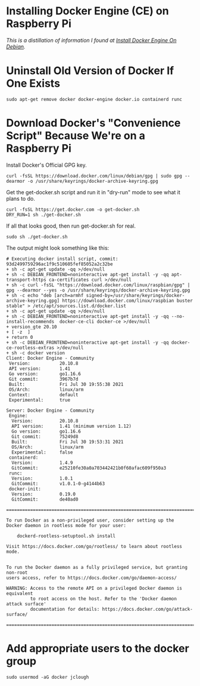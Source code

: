# Installing Docker Engine (CE) on Raspberry Pi

*This is a distillation of information I found at [Install Docker Engine On Debian](https://docs.docker.com/engine/install/debian/).*

# Uninstall Old Version of Docker If One Exists

```shell
sudo apt-get remove docker docker-engine docker.io containerd runc
```

# Download Docker's "Convenience Script" Because We're on a Raspberry Pi

Install Docker's Official GPG key.

```shell
curl -fsSL https://download.docker.com/linux/debian/gpg | sudo gpg --dearmor -o /usr/share/keyrings/docker-archive-keyring.gpg
```

Get the get-docker.sh script and run it in "dry-run" mode to see what it plans to do.

```shell
curl -fsSL https://get.docker.com -o get-docker.sh
DRY_RUN=1 sh ./get-docker.sh
```

If all that looks good, then run get-docker.sh for real.

```shell
sudo sh ./get-docker.sh
```

The output might look something like this:

```shell
# Executing docker install script, commit: 93d2499759296ac1f9c510605fef85052a2c32be
+ sh -c apt-get update -qq >/dev/null
+ sh -c DEBIAN_FRONTEND=noninteractive apt-get install -y -qq apt-transport-https ca-certificates curl >/dev/null
+ sh -c curl -fsSL "https://download.docker.com/linux/raspbian/gpg" | gpg --dearmor --yes -o /usr/share/keyrings/docker-archive-keyring.gpg
+ sh -c echo "deb [arch=armhf signed-by=/usr/share/keyrings/docker-archive-keyring.gpg] https://download.docker.com/linux/raspbian buster stable" > /etc/apt/sources.list.d/docker.list
+ sh -c apt-get update -qq >/dev/null
+ sh -c DEBIAN_FRONTEND=noninteractive apt-get install -y -qq --no-install-recommends  docker-ce-cli docker-ce >/dev/null
+ version_gte 20.10
+ [ -z  ]
+ return 0
+ sh -c DEBIAN_FRONTEND=noninteractive apt-get install -y -qq docker-ce-rootless-extras >/dev/null
+ sh -c docker version
Client: Docker Engine - Community
 Version:           20.10.8
 API version:       1.41
 Go version:        go1.16.6
 Git commit:        3967b7d
 Built:             Fri Jul 30 19:55:38 2021
 OS/Arch:           linux/arm
 Context:           default
 Experimental:      true

Server: Docker Engine - Community
 Engine:
  Version:          20.10.8
  API version:      1.41 (minimum version 1.12)
  Go version:       go1.16.6
  Git commit:       75249d8
  Built:            Fri Jul 30 19:53:31 2021
  OS/Arch:          linux/arm
  Experimental:     false
 containerd:
  Version:          1.4.9
  GitCommit:        e25210fe30a0a703442421b0f60afac609f950a3
 runc:
  Version:          1.0.1
  GitCommit:        v1.0.1-0-g4144b63
 docker-init:
  Version:          0.19.0
  GitCommit:        de40ad0

================================================================================

To run Docker as a non-privileged user, consider setting up the
Docker daemon in rootless mode for your user:

    dockerd-rootless-setuptool.sh install

Visit https://docs.docker.com/go/rootless/ to learn about rootless mode.


To run the Docker daemon as a fully privileged service, but granting non-root
users access, refer to https://docs.docker.com/go/daemon-access/

WARNING: Access to the remote API on a privileged Docker daemon is equivalent
         to root access on the host. Refer to the 'Docker daemon attack surface'
         documentation for details: https://docs.docker.com/go/attack-surface/

================================================================================
```

# Add appropriate users to the docker group

```shell
sudo usermod -aG docker jclough
```



